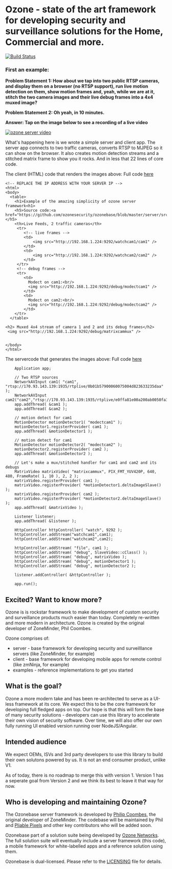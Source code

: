 # Ozone - state of the art framework for developing security and surveillance solutions for the Home, Commercial and more.

[![Build Status](https://travis-ci.org/ozonesecurity/ozonebase.svg?branch=master)](https://travis-ci.org/ozonesecurity/ozonebase)


### First an example:

**Problem Statement 1: How about we tap into two public RTSP cameras, and display them on a browser (no RTSP support), run live motion detection on them, show motion frames and, yeah, while we are at it, stitch the two camera images and their live debug frames into a 4x4 muxed image?**

**Problem Statement 2: Oh yeah, in 10 minutes.**


**Answer: Tap on the image below to see a recording of a live video**

[![ozone server video](http://img.youtube.com/vi/Ic2HXUjxRnU/0.jpg)](http://www.youtube.com/watch?v=Ic2HXUjxRnU "ozone server example")

What's happening here is we wrote a simple server and client app. The server app connects to two traffic cameras, converts RTSP to MJPEG so it can show on the browser. It also creates motion detection streams and a stitched matrix frame to show you it rocks. And in less that 22 lines of core code. 



The client (HTML) code that renders the images above:
Full code [here](https://github.com/ozonesecurity/ozonebase/blob/master/server/src/examples/starter_example.html)

```
<!-- REPLACE THE IP ADDRESS WITH YOUR SERVER IP -->
<html>
<body>
  <table>
    <h1>Example of the amazing simplicity of ozone server framework<h1>
    <h5>Source code:<a href="https://github.com/ozonesecurity/ozonebase/blob/master/server/src/examples/starter_example.cpp">here</a></h5>
    <th>Live Feeds, 2 traffic cameras</th>
     <tr>
        <!-- live frames -->
        <td>
            <img src="http://192.168.1.224:9292/watchcam1/cam1" />
        </td>
        <td>
            <img src="http://192.168.1.224:9292/watchcam2/cam2" />
        </td>
     </tr>
     <!-- debug frames -->
     <tr>
        <td>
          Modect on cam1:<br/>
          <img src="http://192.168.1.224:9292/debug/modectcam1" />
        </td>
        <td>
          Modect on cam2:<br/>
          <img src="http://192.168.1.224:9292/debug/modectcam2" />
        </td>
    </tr>
  </table>
 
<h2> Muxed 4x4 stream of camera 1 and 2 and its debug frames</h2>
 <img src="http://192.168.1.224:9292/debug/matrixcammux" />


</body>
</html>
```


The servercode that generates the images above:
Full code [here](https://github.com/ozonesecurity/ozonebase/blob/master/server/src/examples/starter_example.cpp)


```
	Application app;

   	// Two RTSP sources 
    NetworkAVInput cam1( "cam1", "rtsp://170.93.143.139:1935/rtplive/0b01b57900060075004d823633235daa" );
    NetworkAVInput cam2("cam2","rtsp://170.93.143.139:1935/rtplive/e0ffa81e00a200ab0050fa36c4235c0a");
    app.addThread( &cam1 );
    app.addThread( &cam2 );

	// motion detect for cam1
	MotionDetector motionDetector1( "modectcam1" );
  	motionDetector1.registerProvider( cam1 );
   	app.addThread( &motionDetector1 );

	// motion detect for cam1
	MotionDetector motionDetector2( "modectcam2" );
  	motionDetector2.registerProvider( cam2 );
   	app.addThread( &motionDetector2 );

	// Let's make a mux/stitched handler for cam1 and cam2 and its debugs
	MatrixVideo matrixVideo( "matrixcammux", PIX_FMT_YUV420P, 640, 480, FrameRate( 1, 10 ), 2, 2 );
   	matrixVideo.registerProvider( cam1 );
   	matrixVideo.registerProvider( *motionDetector1.deltaImageSlave() );
   	matrixVideo.registerProvider( cam2 );
   	matrixVideo.registerProvider( *motionDetector2.deltaImageSlave() );
   	app.addThread( &matrixVideo );

	Listener listener;
    app.addThread( &listener );

    HttpController httpController( "watch", 9292 );
    httpController.addStream("watchcam1",cam1);
    httpController.addStream("watchcam2",cam2);

	httpController.addStream( "file", cam1 );
   	httpController.addStream( "debug", SlaveVideo::cClass() );
   	httpController.addStream( "debug", matrixVideo );
   	httpController.addStream( "debug", motionDetector1 );
   	httpController.addStream( "debug", motionDetector2 );
	
    listener.addController( &httpController );

    app.run();
```


## Excited? Want to know more?

Ozone is is rockstar framework to make development of custom security and surveillance products much easier than today.
Completely re-written and more modern in architecture. Ozone is created by the original developer of ZoneMinder, Phil Coombes.

Ozone comprises of:

* server - base framework for developing security and surveilllance servers (like ZoneMinder, for example)
* client - base framework for developing mobile apps for remote control (like zmNinja, for example)
* examples - reference implementations to get  you started


## What is the goal?

Ozone a more modern take and has been re-architected to serve as a UI-less framework at its core. We expect this to be the core framework for developing full fledged apps on top. Our hope is that this will form the base of many security solutions - developers can use this library to accelerate their own vision of security software. Over time, we will also offer our own fully running UI enabled version running over NodeJS/Angular.

## Intended audience

We expect OEMs, ISVs and 3rd party developers to use this library to build their own solutons powered by us. It is not an end consumer product, unlike V1.

As of today, there is no roadmap to merge this with version 1. Version 1 has a seperate goal from Version 2 and we think its best to leave it that way for now.

## Who is developing and maintaining Ozone?
The Ozonebase server framework is developed by [Philip Coombes](https://github.com/web2wire), the original developer of ZoneMinder.
The codebase will be maintained by Phil and [Pliable Pixels](https://github.com/pliablepixels) and other key contributors who will be added soon.

Ozonebase part of a solution suite being developed by [Ozone Networks](http://ozone.network). The full solution suite will eventually include a server framework (this code), a mobile framework for white-labelled apps and a reference solution using them.

Ozonebase is dual-licensed.
Please refer to the [LICENSING](LICENSE.md) file for details.
